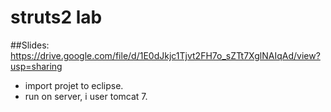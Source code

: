 
# struts2 lab 
##Slides: https://drive.google.com/file/d/1E0dJkjc1Tjvt2FH7o_sZTt7XglNAIqAd/view?usp=sharing
* import projet to eclipse. 
* run on server, i user tomcat 7.
